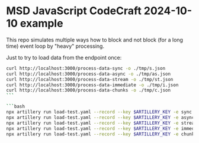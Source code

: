# MSD JavaScript CodeCraft 2024-10-10 example

This repo simulates multiple ways how to block and not block (for a long time)
event loop by "heavy" processing.

Just to try to load data from the endpoint once:

````bash
curl http://localhost:3000/process-data-sync -o ./tmp/s.json
curl http://localhost:3000/process-data-async -o ./tmp/as.json
curl http://localhost:3000/process-data-stream -o ./tmp/st.json
curl http://localhost:3000/process-data-immediate -o ./tmp/i.json
curl http://localhost:3000/process-data-chunks -o ./tmp/c.json
```

```bash
npx artillery run load-test.yaml --record --key $ARTILLERY_KEY -e sync
npx artillery run load-test.yaml --record --key $ARTILLERY_KEY -e async
npx artillery run load-test.yaml --record --key $ARTILLERY_KEY -e stream
npx artillery run load-test.yaml --record --key $ARTILLERY_KEY -e immediate
npx artillery run load-test.yaml --record --key $ARTILLERY_KEY -e chunks
````
